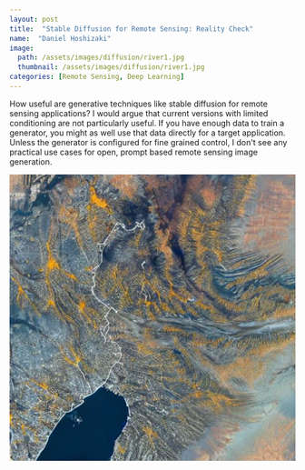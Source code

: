 ```yaml
---
layout: post
title:  "Stable Diffusion for Remote Sensing: Reality Check"
name:  "Daniel Hoshizaki"
image:
  path: /assets/images/diffusion/river1.jpg
  thumbnail: /assets/images/diffusion/river1.jpg
categories: [Remote Sensing, Deep Learning]
---
```


How useful are generative techniques like stable diffusion for remote sensing applications? I would argue that current versions with limited conditioning are not particularly useful. If you have enough data to train a generator, you might as well use that data directly for a target application. Unless the generator is configured for fine grained control, I don't see any practical use cases for open, prompt based remote sensing image generation.

<p align="center">
  <img src="/assets/images/diffusion/river1.jpg" />
</p>